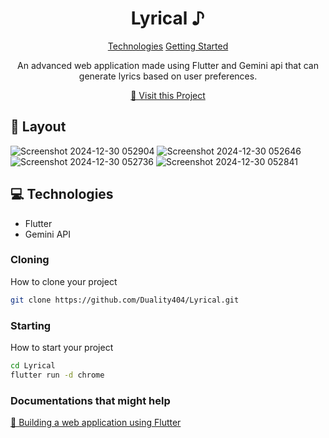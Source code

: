 
<h1 align="center" style="font-weight: bold;">Lyrical ♪</h1>

<p align="center">
<a href="#tech">Technologies</a>
<a href="#started">Getting Started</a>

 
</p>


<p align="center">An advanced web application made using Flutter and Gemini api that can generate lyrics based on user preferences.</p>


<p align="center">
<a href="https://lyrical-omega.vercel.app/">📱 Visit this Project</a>
</p>

<h2 id="layout">🎨 Layout</h2>

<p align="center">

![Screenshot 2024-12-30 052904](https://github.com/user-attachments/assets/f202696a-e85d-41b1-96e4-7131327c0c61)
![Screenshot 2024-12-30 052646](https://github.com/user-attachments/assets/9e207b9f-12ea-4ff1-968e-3695fc9d4e72)
![Screenshot 2024-12-30 052736](https://github.com/user-attachments/assets/d0a60c1f-4669-4295-bd8d-abcd30086a2a)
![Screenshot 2024-12-30 052841](https://github.com/user-attachments/assets/2f59b06f-ffbd-49bd-89fd-9d2f97f119c3)
</p>

<h2 id="technologies">💻 Technologies</h2>

- Flutter
- Gemini API

<h3>Cloning</h3>

How to clone your project

```bash
git clone https://github.com/Duality404/Lyrical.git
```

<h3>Starting</h3>

How to start your project

```bash
cd Lyrical
flutter run -d chrome
```

<h3>Documentations that might help</h3>

[📝 Building a web application using Flutter](https://docs.flutter.dev/platform-integration/web/building)
